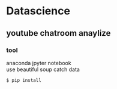 # Datascience
## youtube chatroom anaylize
### tool
anaconda jpyter notebook    
use beautiful soup catch data  
```
$ pip install 
```
